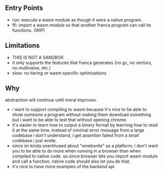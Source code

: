 ## Entry Points

- run: execute a wasm module as though it were a native program.
- ffi: import a wasm module so that another franca program can call its functions.
(WIP)

## Limitations

- THIS IS NOT A SANDBOX
- it only supports the features that franca generates (no gc, no vectors, no multivalue, etc.)
- slow: no tiering or wasm specific optimisations 

## Why

abstraction will continue until moral improves. 

- i want to support compiling to wasm because it's nice to be able to show
someone a program without making them download something but i want to be 
able to test that without opening chrome. 
- it's easier to learn how to output a binary format by learning how to 
read it at the same time. instead of minimal error message from a large 
codebase i don't understand, i get assertion failed from a small codebase 
i just wrote. 
- since im kinda unenthused about "wnebsnite" as a platform, i don't want 
you to be able to do more when running in a browser than when compiled to 
native code. so since browser lets you import wasm module and call a 
function, native code should also let you do that. 
- it's nice to have more examples of the backend api
